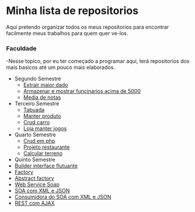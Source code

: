 # Minha lista de repositorios
Aqui pretendo organizar todos os meus repositorios para encontrar facilmente meus trabalhos para quem quer ve-los.


### Faculdade
-Nesse topico, por eu ter começado a programar aqui, terá repositorios dos mais basicos até um pouco mais elaborados.
* Segundo Semestre
  * [Extrair maior dado](https://github.com/GabrielcGuedes/SegundoSemestreSI.ExtrairMaiorDado)
  * [Armazenar e mostrar funcinarios acima de 5000](https://github.com/GabrielcGuedes/SegundoSemestreSI.ArmazenarEMostrarFuncAcima5000)
  * [Media de notas](https://github.com/GabrielcGuedes/SegundoSemestreSI.MediaNotas)
* Terceiro Semestre
  * [Tabuada](https://github.com/GabrielcGuedes/TerceiroSemestreSI.Tabuada)
  * [Manter produto](https://github.com/GabrielcGuedes/TerceiroSemestreSI.ManterProduto)
  * [Crud carro](https://github.com/GabrielcGuedes/TerceiroSemestreSI.CrudCarro)
  * [Loja manter jogos](https://github.com/GabrielcGuedes/TerceiroSemestreSI.LojaManterJogos)
* Quarto Semestre
  * [Crud em php](https://github.com/GabrielcGuedes/QuartoSemestreSI.CrudPHP)
  * [Projeto restaurante](https://github.com/GabrielcGuedes/QuartoSemestreSI.ProjetoRestaurante)
  * [Calcular terreno](https://github.com/GabrielcGuedes/QuartoSemestreSI.CalcularTerreno)
* Quinto Semestre
 * [Builder interface flutuante](https://github.com/GabrielcGuedes/QuintoSemestreSI.BuilderInterfaceFlutuante)
 * [Factory](https://github.com/GabrielcGuedes/QuintoSemestreSI.Factory)
 * [Abstract factory](https://github.com/GabrielcGuedes/QuintoSemestreSI.AbstractFactory)
 * [Web Service Soap](https://github.com/GabrielcGuedes/QuintoSemestreSI.WebServiceSoap)
 * [SOA com XML e JSON](https://github.com/GabrielcGuedes/QuintoSemestreSi.SOAcomXMLeJSON)
 * [Consumidora do SOA com XML e JSON](https://github.com/GabrielcGuedes/QuintoSemestreSi.ConsumirSOAcomXMLeJSON)
 * [REST com AJAX](https://github.com/GabrielcGuedes/QuintoSemestreSi.RESTcomAJAX)
